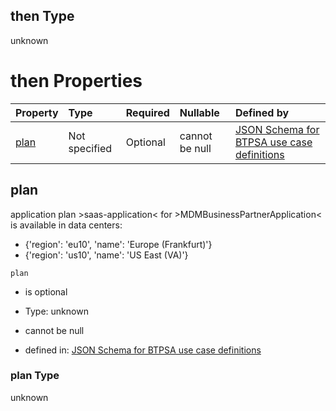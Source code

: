 ## then Type

unknown

# then Properties

| Property      | Type          | Required | Nullable       | Defined by                                                                                                                                                                                                                                      |
| :------------ | :------------ | :------- | :------------- | :---------------------------------------------------------------------------------------------------------------------------------------------------------------------------------------------------------------------------------------------- |
| [plan](#plan) | Not specified | Optional | cannot be null | [JSON Schema for BTPSA use case definitions](btpsa-usecase-properties-services-items-allof-2-then-allof-31-then-allof-0-then-properties-plan.md "undefined#/properties/services/items/allOf/2/then/allOf/31/then/allOf/0/then/properties/plan") |

## plan

application plan >saas-application< for >MDMBusinessPartnerApplication< is available in data centers:

*   {'region': 'eu10', 'name': 'Europe (Frankfurt)'}
*   {'region': 'us10', 'name': 'US East (VA)'}

`plan`

*   is optional

*   Type: unknown

*   cannot be null

*   defined in: [JSON Schema for BTPSA use case definitions](btpsa-usecase-properties-services-items-allof-2-then-allof-31-then-allof-0-then-properties-plan.md "undefined#/properties/services/items/allOf/2/then/allOf/31/then/allOf/0/then/properties/plan")

### plan Type

unknown
